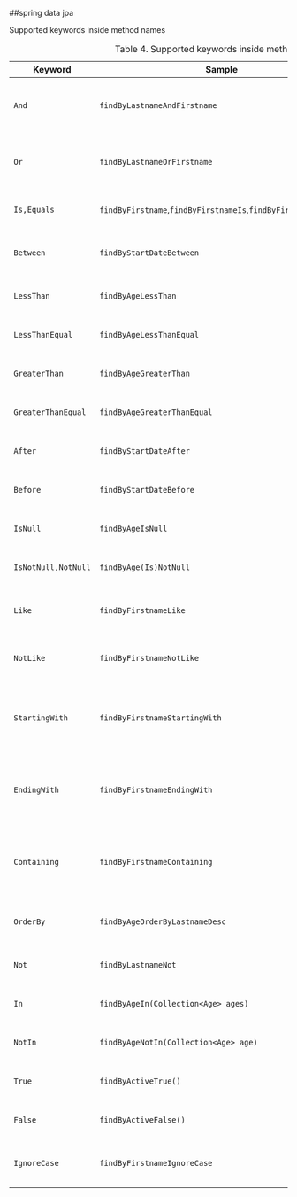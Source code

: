 ##spring data jpa

Supported keywords inside method names

<table class="tableblock frame-all grid-all">
<caption class="title">Table 4. Supported keywords inside method names</caption>
<colgroup>
<col>
<col>
<col>
</colgroup>
<thead>
<tr>
<th class="tableblock halign-left valign-top">Keyword</th>
<th class="tableblock halign-left valign-top">Sample</th>
<th class="tableblock halign-left valign-top">JPQL snippet</th>
</tr>
</thead>
<tbody>
<tr>
<td class="tableblock halign-left valign-top"><p class="tableblock"><code>And</code></p></td>
<td class="tableblock halign-left valign-top"><p class="tableblock"><code>findByLastnameAndFirstname</code></p></td>
<td class="tableblock halign-left valign-top"><p class="tableblock"><code>… where x.lastname = ?1 and x.firstname = ?2</code></p></td>
</tr>
<tr>
<td class="tableblock halign-left valign-top"><p class="tableblock"><code>Or</code></p></td>
<td class="tableblock halign-left valign-top"><p class="tableblock"><code>findByLastnameOrFirstname</code></p></td>
<td class="tableblock halign-left valign-top"><p class="tableblock"><code>… where x.lastname = ?1 or x.firstname = ?2</code></p></td>
</tr>
<tr>
<td class="tableblock halign-left valign-top"><p class="tableblock"><code>Is,Equals</code></p></td>
<td class="tableblock halign-left valign-top"><p class="tableblock"><code>findByFirstname</code>,<code>findByFirstnameIs</code>,<code>findByFirstnameEquals</code></p></td>
<td class="tableblock halign-left valign-top"><p class="tableblock"><code>… where x.firstname = 1?</code></p></td>
</tr>
<tr>
<td class="tableblock halign-left valign-top"><p class="tableblock"><code>Between</code></p></td>
<td class="tableblock halign-left valign-top"><p class="tableblock"><code>findByStartDateBetween</code></p></td>
<td class="tableblock halign-left valign-top"><p class="tableblock"><code>… where x.startDate between 1? and ?2</code></p></td>
</tr>
<tr>
<td class="tableblock halign-left valign-top"><p class="tableblock"><code>LessThan</code></p></td>
<td class="tableblock halign-left valign-top"><p class="tableblock"><code>findByAgeLessThan</code></p></td>
<td class="tableblock halign-left valign-top"><p class="tableblock"><code>… where x.age &lt; ?1</code></p></td>
</tr>
<tr>
<td class="tableblock halign-left valign-top"><p class="tableblock"><code>LessThanEqual</code></p></td>
<td class="tableblock halign-left valign-top"><p class="tableblock"><code>findByAgeLessThanEqual</code></p></td>
<td class="tableblock halign-left valign-top"><p class="tableblock"><code>… where x.age ⇐ ?1</code></p></td>
</tr>
<tr>
<td class="tableblock halign-left valign-top"><p class="tableblock"><code>GreaterThan</code></p></td>
<td class="tableblock halign-left valign-top"><p class="tableblock"><code>findByAgeGreaterThan</code></p></td>
<td class="tableblock halign-left valign-top"><p class="tableblock"><code>… where x.age &gt; ?1</code></p></td>
</tr>
<tr>
<td class="tableblock halign-left valign-top"><p class="tableblock"><code>GreaterThanEqual</code></p></td>
<td class="tableblock halign-left valign-top"><p class="tableblock"><code>findByAgeGreaterThanEqual</code></p></td>
<td class="tableblock halign-left valign-top"><p class="tableblock"><code>… where x.age &gt;= ?1</code></p></td>
</tr>
<tr>
<td class="tableblock halign-left valign-top"><p class="tableblock"><code>After</code></p></td>
<td class="tableblock halign-left valign-top"><p class="tableblock"><code>findByStartDateAfter</code></p></td>
<td class="tableblock halign-left valign-top"><p class="tableblock"><code>… where x.startDate &gt; ?1</code></p></td>
</tr>
<tr>
<td class="tableblock halign-left valign-top"><p class="tableblock"><code>Before</code></p></td>
<td class="tableblock halign-left valign-top"><p class="tableblock"><code>findByStartDateBefore</code></p></td>
<td class="tableblock halign-left valign-top"><p class="tableblock"><code>… where x.startDate &lt; ?1</code></p></td>
</tr>
<tr>
<td class="tableblock halign-left valign-top"><p class="tableblock"><code>IsNull</code></p></td>
<td class="tableblock halign-left valign-top"><p class="tableblock"><code>findByAgeIsNull</code></p></td>
<td class="tableblock halign-left valign-top"><p class="tableblock"><code>… where x.age is null</code></p></td>
</tr>
<tr>
<td class="tableblock halign-left valign-top"><p class="tableblock"><code>IsNotNull,NotNull</code></p></td>
<td class="tableblock halign-left valign-top"><p class="tableblock"><code>findByAge(Is)NotNull</code></p></td>
<td class="tableblock halign-left valign-top"><p class="tableblock"><code>… where x.age not null</code></p></td>
</tr>
<tr>
<td class="tableblock halign-left valign-top"><p class="tableblock"><code>Like</code></p></td>
<td class="tableblock halign-left valign-top"><p class="tableblock"><code>findByFirstnameLike</code></p></td>
<td class="tableblock halign-left valign-top"><p class="tableblock"><code>… where x.firstname like ?1</code></p></td>
</tr>
<tr>
<td class="tableblock halign-left valign-top"><p class="tableblock"><code>NotLike</code></p></td>
<td class="tableblock halign-left valign-top"><p class="tableblock"><code>findByFirstnameNotLike</code></p></td>
<td class="tableblock halign-left valign-top"><p class="tableblock"><code>… where x.firstname not like ?1</code></p></td>
</tr>
<tr>
<td class="tableblock halign-left valign-top"><p class="tableblock"><code>StartingWith</code></p></td>
<td class="tableblock halign-left valign-top"><p class="tableblock"><code>findByFirstnameStartingWith</code></p></td>
<td class="tableblock halign-left valign-top"><p class="tableblock"><code>… where x.firstname like ?1</code> (parameter bound with appended <code>%</code>)</p></td>
</tr>
<tr>
<td class="tableblock halign-left valign-top"><p class="tableblock"><code>EndingWith</code></p></td>
<td class="tableblock halign-left valign-top"><p class="tableblock"><code>findByFirstnameEndingWith</code></p></td>
<td class="tableblock halign-left valign-top"><p class="tableblock"><code>… where x.firstname like ?1</code> (parameter bound with prepended <code>%</code>)</p></td>
</tr>
<tr>
<td class="tableblock halign-left valign-top"><p class="tableblock"><code>Containing</code></p></td>
<td class="tableblock halign-left valign-top"><p class="tableblock"><code>findByFirstnameContaining</code></p></td>
<td class="tableblock halign-left valign-top"><p class="tableblock"><code>… where x.firstname like ?1</code> (parameter bound wrapped in <code>%</code>)</p></td>
</tr>
<tr>
<td class="tableblock halign-left valign-top"><p class="tableblock"><code>OrderBy</code></p></td>
<td class="tableblock halign-left valign-top"><p class="tableblock"><code>findByAgeOrderByLastnameDesc</code></p></td>
<td class="tableblock halign-left valign-top"><p class="tableblock"><code>… where x.age = ?1 order by x.lastname desc</code></p></td>
</tr>
<tr>
<td class="tableblock halign-left valign-top"><p class="tableblock"><code>Not</code></p></td>
<td class="tableblock halign-left valign-top"><p class="tableblock"><code>findByLastnameNot</code></p></td>
<td class="tableblock halign-left valign-top"><p class="tableblock"><code>… where x.lastname &lt;&gt; ?1</code></p></td>
</tr>
<tr>
<td class="tableblock halign-left valign-top"><p class="tableblock"><code>In</code></p></td>
<td class="tableblock halign-left valign-top"><p class="tableblock"><code>findByAgeIn(Collection&lt;Age&gt; ages)</code></p></td>
<td class="tableblock halign-left valign-top"><p class="tableblock"><code>… where x.age in ?1</code></p></td>
</tr>
<tr>
<td class="tableblock halign-left valign-top"><p class="tableblock"><code>NotIn</code></p></td>
<td class="tableblock halign-left valign-top"><p class="tableblock"><code>findByAgeNotIn(Collection&lt;Age&gt; age)</code></p></td>
<td class="tableblock halign-left valign-top"><p class="tableblock"><code>… where x.age not in ?1</code></p></td>
</tr>
<tr>
<td class="tableblock halign-left valign-top"><p class="tableblock"><code>True</code></p></td>
<td class="tableblock halign-left valign-top"><p class="tableblock"><code>findByActiveTrue()</code></p></td>
<td class="tableblock halign-left valign-top"><p class="tableblock"><code>… where x.active = true</code></p></td>
</tr>
<tr>
<td class="tableblock halign-left valign-top"><p class="tableblock"><code>False</code></p></td>
<td class="tableblock halign-left valign-top"><p class="tableblock"><code>findByActiveFalse()</code></p></td>
<td class="tableblock halign-left valign-top"><p class="tableblock"><code>… where x.active = false</code></p></td>
</tr>
<tr>
<td class="tableblock halign-left valign-top"><p class="tableblock"><code>IgnoreCase</code></p></td>
<td class="tableblock halign-left valign-top"><p class="tableblock"><code>findByFirstnameIgnoreCase</code></p></td>
<td class="tableblock halign-left valign-top"><p class="tableblock"><code>… where UPPER(x.firstame) = UPPER(?1)</code></p></td>
</tr>
</tbody>
</table>